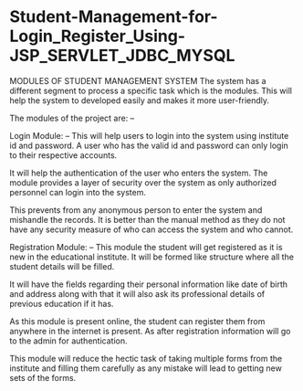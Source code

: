 # Student-Management-for-Login_Register_Using-JSP_SERVLET_JDBC_MYSQL

MODULES OF STUDENT MANAGEMENT SYSTEM
The system has a different segment to process a specific task which is the modules. This will help the system to developed easily and makes it more user-friendly.

The modules of the project are: –

Login Module: –
This will help users to login into the system using institute id and password. A user who has the valid id and password can only login to their respective accounts.

It will help the authentication of the user who enters the system. The module provides a layer of security over the system as only authorized personnel can login into the system.

This prevents from any anonymous person to enter the system and mishandle the records. It is better than the manual method as they do not have any security measure of who can access the system and who cannot.

Registration Module: –
This module the student will get registered as it is new in the educational institute. It will be formed like structure where all the student details will be filled.

It will have the fields regarding their personal information like date of birth and address along with that it will also ask its professional details of previous education if it has.

As this module is present online, the student can register them from anywhere in the internet is present. As after registration information will go to the admin for authentication.

This module will reduce the hectic task of taking multiple forms from the institute and filling them carefully as any mistake will lead to getting new sets of the forms.
